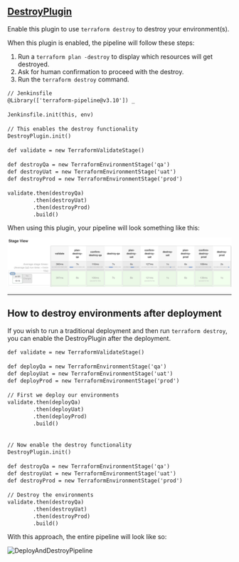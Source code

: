 ## [DestroyPlugin](../src/DestroyPlugin.groovy)

Enable this plugin to use `terraform destroy` to destroy your environment(s).

When this plugin is enabled, the pipeline will follow these steps:  
1. Run a `terraform plan -destroy` to display which resources will get destroyed.
2. Ask for human confirmation to proceed with the destroy.
3. Run the `terraform destroy` command.


```
// Jenkinsfile
@Library(['terraform-pipeline@v3.10']) _

Jenkinsfile.init(this, env)

// This enables the destroy functionality
DestroyPlugin.init()

def validate = new TerraformValidateStage()

def destroyQa = new TerraformEnvironmentStage('qa')
def destroyUat = new TerraformEnvironmentStage('uat')
def destroyProd = new TerraformEnvironmentStage('prod')

validate.then(destroyQa)
        .then(destroyUat)
        .then(destroyProd)
        .build()
```

When using this plugin, your pipeline will look something like this:

![DestroyPluginPipeline](../images/destroy-pipeline.png)

---------

## How to destroy environments after deployment

If you wish to run a traditional deployment and then run `terraform destroy`, you can enable the DestroyPlugin after the deployment.


```
def validate = new TerraformValidateStage()

def deployQa = new TerraformEnvironmentStage('qa')
def deployUat = new TerraformEnvironmentStage('uat')
def deployProd = new TerraformEnvironmentStage('prod')

// First we deploy our environments
validate.then(deployQa)
        .then(deployUat)
        .then(deployProd)
        .build()


// Now enable the destroy functionality
DestroyPlugin.init()

def destroyQa = new TerraformEnvironmentStage('qa')
def destroyUat = new TerraformEnvironmentStage('uat')
def destroyProd = new TerraformEnvironmentStage('prod')

// Destroy the environments
validate.then(destroyQa)
        .then(destroyUat)
        .then(destroyProd)
        .build()
```

With this approach, the entire pipeline will look like so:

![DeployAndDestroyPipeline](../images/deploy-and-destroy-pipeline.png)